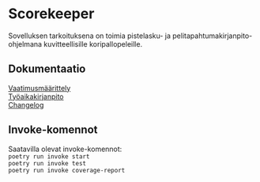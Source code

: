 # Scorekeeper
Sovelluksen tarkoituksena on toimia pistelasku- ja pelitapahtumakirjanpito-ohjelmana kuvitteellisille koripallopeleille.
## Dokumentaatio
[Vaatimusmäärittely](https://github.com/ArttKan/ot-harjoitustyo/blob/main/scorekeeper/dokumentaatio/vaatimusmaarittely.md)  
[Työaikakirjanpito](https://github.com/ArttKan/ot-harjoitustyo/blob/main/scorekeeper/dokumentaatio/tyoaikakirjanpito.md)  
[Changelog](https://github.com/ArttKan/ot-harjoitustyo/blob/main/scorekeeper/dokumentaatio/changelog.md)  
## Invoke-komennot
Saatavilla olevat invoke-komennot:  
`poetry run invoke start`  
`poetry run invoke test`  
`poetry run invoke coverage-report`  
